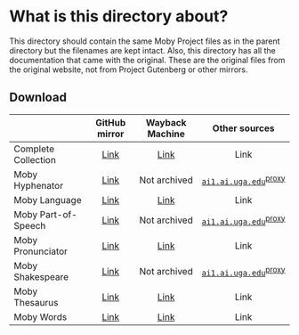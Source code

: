 # What is this directory about?
This directory should contain the same Moby Project files as in the parent directory but the filenames are kept intact. Also, this directory has all the documentation that came with the original. These are the original files from the original website, not from Project Gutenberg or other mirrors.
## Download
|  | GitHub mirror | Wayback Machine | Other sources|
|-----|:---:|:---:|:---:|
| Complete Collection 	| [Link](https://github.com/elitejake/Moby-Project/releases/download/untouched/moby.tar.Z) | [Link](https://web.archive.org/web/20161231221746if_/http://icon.shef.ac.uk/Moby/moby.tar.Z) | Link |
| Moby Hyphenator 		| [Link](https://github.com/elitejake/Moby-Project/releases/download/untouched/mhyph.tar.Z) | Not archived | [`ai1.ai.uga.edu`](http://ai1.ai.uga.edu/ftplib/natural-language/moby/mhyph.tar.Z)<sup>[proxy](https://web.archive.org/web/20210913134101/http://ai1.ai.uga.edu/ftplib/natural-language/moby/mhyph.tar.Z)</sup> |
| Moby Language 		| [Link](https://github.com/elitejake/Moby-Project/releases/download/untouched/mlang.tar.Z) | [Link](https://web.archive.org/web/20160408070908if_/http://icon.shef.ac.uk/Moby/mlang.tar.Z) | Link |
| Moby Part-of-Speech 	| [Link](https://github.com/elitejake/Moby-Project/releases/download/untouched/mpos.tar.Z) | Not archived | [`ai1.ai.uga.edu`](http://ai1.ai.uga.edu/ftplib/natural-language/moby/mpos.tar.Z)<sup>[proxy](https://web.archive.org/web/20210913134058/http://ai1.ai.uga.edu/ftplib/natural-language/moby/mpos.tar.Z)</sup> |
| Moby Pronunciator 	| [Link](https://github.com/elitejake/Moby-Project/releases/download/untouched/mpron.tar.Z) | [Link](https://web.archive.org/web/20150325000256if_/http://icon.shef.ac.uk/Moby/mpron.tar.Z) | Link |
| Moby Shakespeare 		| [Link](https://github.com/elitejake/Moby-Project/releases/download/untouched/mshak.tar.Z) | Not archived | [`ai1.ai.uga.edu`](http://ai1.ai.uga.edu/ftplib/natural-language/moby/mshak.tar.Z)<sup>[proxy](https://web.archive.org/web/20210913133843/http://ai1.ai.uga.edu/ftplib/natural-language/moby/mshak.tar.Z)</sup> |
| Moby Thesaurus 		| [Link](https://github.com/elitejake/Moby-Project/releases/download/untouched/mthes.tar.Z) | [Link](https://web.archive.org/web/20141123143900if_/http://icon.shef.ac.uk/Moby/mthes.tar.Z) | Link |
| Moby Words 			| [Link](https://github.com/elitejake/Moby-Project/releases/download/untouched/mwords.tar.Z) | [Link](https://web.archive.org/web/20160408095912if_/http://icon.shef.ac.uk/Moby/mwords.tar.Z) | Link |
